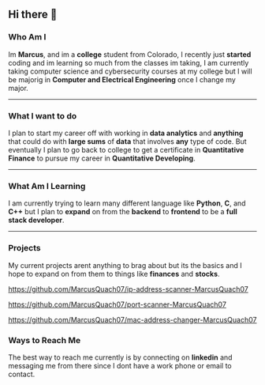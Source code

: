 ## Hi there 👋

### Who Am I
Im **Marcus**, and im a **college** student from Colorado, I recently just **started** coding and im learning so much from the classes im taking, I am currently taking computer science and cybersecurity courses at my college but I will be majorig in **Computer and Electrical Engineering** once I change my major.

---

### What I want to do
I plan to start my career off with working in **data analytics** and **anything** that could do with **large sums** of **data** that involves **any** type of code. But eventually I plan to go back to college to get a certificate in **Quantitative Finance** to pursue my career in **Quantitative Developing**.

---

### What Am I Learning
I am currently trying to learn many different language like **Python**, **C**, and **C++** but I plan to **expand** on from the **backend** to **frontend** to be a **full stack developer**.

---

### Projects
My current projects arent anything to brag about but its the basics and I hope to expand on from them to things like **finances** and **stocks**.

https://github.com/MarcusQuach07/ip-address-scanner-MarcusQuach07

https://github.com/MarcusQuach07/port-scanner-MarcusQuach07

https://github.com/MarcusQuach07/mac-address-changer-MarcusQuach07

### Ways to Reach Me
The best way to reach me currently is by connecting on **linkedin** and messaging me from there since I dont have a work phone or email to contact.
